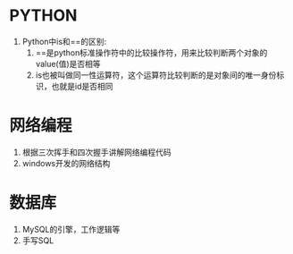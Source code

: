  # PYTHON
 1. Python中is和==的区别:
    1) ==是python标准操作符中的比较操作符，用来比较判断两个对象的value(值)是否相等
    2) is也被叫做同一性运算符，这个运算符比较判断的是对象间的唯一身份标识，也就是id是否相同
# 网络编程
1. 根据三次挥手和四次握手讲解网络编程代码
2. windows开发的网络结构
# 数据库
1. MySQL的引擎，工作逻辑等
2. 手写SQL
